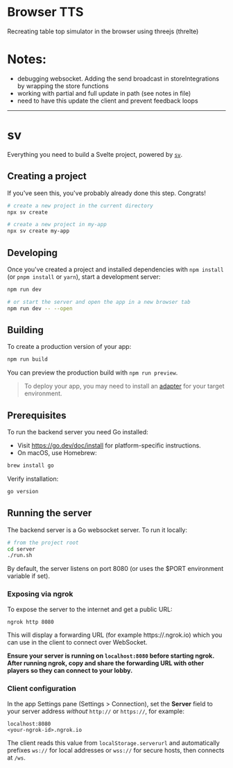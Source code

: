 # Browser TTS
Recreating table top simulator in the browser using threejs (threlte)

# Notes:
- debugging websocket. Adding the send broadcast in storeIntegrations by wrapping the store functions
- working with partial and full update in path (see notes in file)
- need to have this update the client and prevent feedback loops

--- 

# sv

Everything you need to build a Svelte project, powered by [`sv`](https://github.com/sveltejs/cli).

## Creating a project

If you've seen this, you've probably already done this step. Congrats!

```bash
# create a new project in the current directory
npx sv create

# create a new project in my-app
npx sv create my-app
```

## Developing

Once you've created a project and installed dependencies with `npm install` (or `pnpm install` or `yarn`), start a development server:

```bash
npm run dev

# or start the server and open the app in a new browser tab
npm run dev -- --open
```

## Building

To create a production version of your app:

```bash
npm run build
```

You can preview the production build with `npm run preview`.

> To deploy your app, you may need to install an [adapter](https://svelte.dev/docs/kit/adapters) for your target environment.

## Prerequisites

To run the backend server you need Go installed:

- Visit https://go.dev/doc/install for platform-specific instructions.
- On macOS, use Homebrew:

```bash
brew install go
```

Verify installation:

```bash
go version
```

## Running the server

The backend server is a Go websocket server. To run it locally:

```bash
# from the project root
cd server
./run.sh
```

By default, the server listens on port 8080 (or uses the $PORT environment variable if set).

### Exposing via ngrok

To expose the server to the internet and get a public URL:

```bash
ngrok http 8080
```

This will display a forwarding URL (for example https://<your-ngrok-id>.ngrok.io) which you can use in the client to connect over WebSocket.

**Ensure your server is running on `localhost:8080` before starting ngrok. After running ngrok, copy and share the forwarding URL with other players so they can connect to your lobby.**

### Client configuration

In the app Settings pane (Settings > Connection), set the **Server** field to your server address _without_ `http://` or `https://`, for example:

```text
localhost:8080
<your-ngrok-id>.ngrok.io
```

The client reads this value from `localStorage.serverurl` and automatically prefixes `ws://` for local addresses or `wss://` for secure hosts, then connects at `/ws`.
